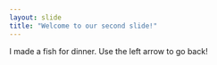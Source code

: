 ```yaml
---
layout: slide
title: "Welcome to our second slide!"
---
```

I made a fish for dinner.
Use the left arrow to go back!
